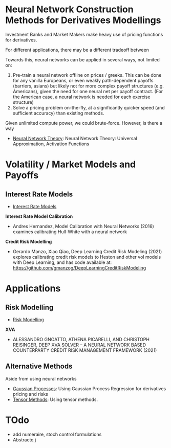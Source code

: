 # Neural Network Construction Methods for Derivatives Modellings

Investment Banks and Market Makers make heavy use of pricing functions for derivatives. 

For different applications, there may be a different tradeoff between

Towards this, neural networks can be applied in several ways, not limited on:

1. Pre-train a neural network offline on prices / greeks. This can be done for any vanilla Europeans, or even weakly path-dependent payoffs (barriers, asians) but likely not for more complex payoff structures (e.g. Americans), given the need for one neural net per payoff contract. (For the American case, a neural network is needed for each exercise structure)
2. Solve a pricing problem on-the-fly, at a significantly quicker speed (and sufficient accuracy) than existing methods. 


Given unlimited compute power, we could brute-force. However, is there a way


+ [Neural Network Theory](literature/nn-theory): Neural Network Theory: Universal Approximation, Activation Functions

# Volatility / Market Models and Payoffs

## Interest Rate Models

+ [Interest Rate Models](literature/vol-models-and-payoffs/interest-rate-models.md)

**Interest Rate Model Calibration**
+ Andres Hernandez, Model Calibration with Neural Networks (2016) examines calibrating Hull-White with a neural network

**Credit Risk Modelling**
+ Gerardo Manzo, Xiao Qiao, Deep Learning Credit Risk Modeling (2021) explores calibrating credit risk models to Heston and other vol models with Deep Learning, and has code available at: https://github.com/gmanzog/DeepLearningCreditRiskModeling

# Applications

## Risk Modelling

+ [Risk Modelling](literature/applications/risk-modelling.md)

**XVA**
+ ALESSANDRO GNOATTO, ATHENA PICARELLI, AND CHRISTOPH REISINGER, DEEP XVA SOLVER – A NEURAL NETWORK BASED COUNTERPARTY CREDIT RISK MANAGEMENT FRAMEWORK (2021)





## Alternative Methods

Aside from using neural networks

+ [Gaussian Processes](literature/gaussian-process): Using Gaussian Process Regression for derivatives pricing and risks
+ [Tensor Methods](literature/tensor-methods): Using tensor methods.


# TOdo

+ add numeraire, stoch control formulations
+ Abstractq	j